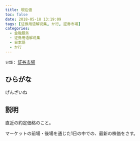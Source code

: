 ```yaml
---
title: 現在値
toc: false
date: 2018-05-18 13:19:09
tags: [证券用语解说集, か行, 証券市場]
categories:
  - 金融服务
  - 证券用语解说集
  - 日本語
  - か行
---
```


`分類：` [証券市場](/tags/証券市場/)

## ひらがな

げんざいね

## 説明

直近の約定価格のこと。

マーケットの前場・後場を通じた1日の中での、最新の株価をさす。
